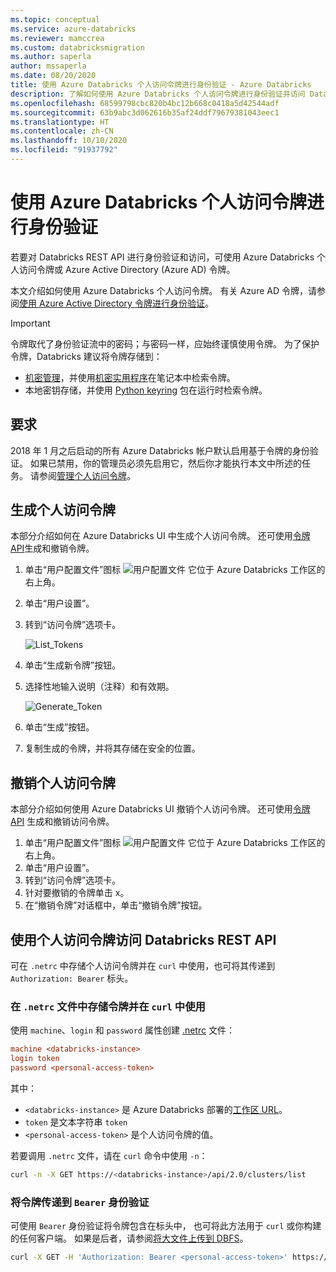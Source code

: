 ```yaml
---
ms.topic: conceptual
ms.service: azure-databricks
ms.reviewer: mamccrea
ms.custom: databricksmigration
ms.author: saperla
author: mssaperla
ms.date: 08/20/2020
title: 使用 Azure Databricks 个人访问令牌进行身份验证 - Azure Databricks
description: 了解如何使用 Azure Databricks 个人访问令牌进行身份验证并访问 Databricks REST API。
ms.openlocfilehash: 68599798cbc820b4bc12b668c0418a5d42544adf
ms.sourcegitcommit: 63b9abc3d062616b35af24ddf79679381043eec1
ms.translationtype: HT
ms.contentlocale: zh-CN
ms.lasthandoff: 10/10/2020
ms.locfileid: "91937792"
---
```

# <a name="authentication-using-azure-databricks-personal-access-tokens"></a>使用 Azure Databricks 个人访问令牌进行身份验证

若要对 Databricks REST API 进行身份验证和访问，可使用 Azure Databricks 个人访问令牌或 Azure Active Directory (Azure AD) 令牌。

本文介绍如何使用 Azure Databricks 个人访问令牌。 有关 Azure AD 令牌，请参阅[使用 Azure Active Directory 令牌进行身份验证](aad/index.md)。

> [!IMPORTANT]
>
> 令牌取代了身份验证流中的密码；与密码一样，应始终谨慎使用令牌。
> 为了保护令牌，Databricks 建议将令牌存储到：
>
> * [机密管理](../../../security/secrets/index.md)，并使用[机密实用程序](../../databricks-utils.md#dbutils-secrets)在笔记本中检索令牌。
> * 本地密钥存储，并使用 [Python keyring](https://pypi.org/project/keyring/) 包在运行时检索令牌。

## <a name="requirements"></a>要求

2018 年 1 月之后启动的所有 Azure Databricks 帐户默认启用基于令牌的身份验证。 如果已禁用，你的管理员必须先启用它，然后你才能执行本文中所述的任务。
请参阅[管理个人访问令牌](../../../administration-guide/access-control/tokens.md)。

## <a name="generate-a-personal-access-token"></a><a id="generate-a-personal-access-token"> </a><a id="token-management"> </a>生成个人访问令牌

本部分介绍如何在 Azure Databricks UI 中生成个人访问令牌。
还可使用[令牌 API](tokens.md)生成和撤销令牌。

1. 单击“用户配置文件”图标 ![用户配置文件](../../../_static/images/account-settings/account-icon.png) 它位于 Azure Databricks 工作区的右上角。
2. 单击“用户设置”。
3. 转到“访问令牌”选项卡。

   ![List_Tokens](../../../_static/images/tokens/list-tokens.png)

4. 单击“生成新令牌”按钮。
5. 选择性地输入说明（注释）和有效期。

   ![Generate_Token](../../../_static/images/tokens/generate-token.png)

6. 单击“生成”按钮。
7. 复制生成的令牌，并将其存储在安全的位置。

## <a name="revoke-a-personal-access-token"></a>撤销个人访问令牌

本部分介绍如何使用 Azure Databricks UI 撤销个人访问令牌。
还可使用[令牌 API](tokens.md) 生成和撤销访问令牌。

1. 单击“用户配置文件”图标 ![用户配置文件](../../../_static/images/account-settings/account-icon.png) 它位于 Azure Databricks 工作区的右上角。
2. 单击“用户设置”。
3. 转到“访问令牌”选项卡。
4. 针对要撤销的令牌单击 x。
5. 在“撤销令牌”对话框中，单击“撤销令牌”按钮。

## <a name="use-a-personal-access-token-to-access-the-databricks-rest-api"></a><a id="netrc"> </a><a id="use-a-personal-access-token-to-access-the-databricks-rest-api"> </a>使用个人访问令牌访问 Databricks REST API

可在 `.netrc` 中存储个人访问令牌并在 `curl` 中使用，也可将其传递到 `Authorization: Bearer` 标头。

### <a name="store-token-in-netrc-file-and-use-in-curl"></a>在 `.netrc` 文件中存储令牌并在 `curl` 中使用

使用 `machine`、`login` 和 `password` 属性创建 [.netrc](https://ec.haxx.se/usingcurl-netrc.html) 文件：

```ini
machine <databricks-instance>
login token
password <personal-access-token>
```

其中：

* `<databricks-instance>` 是 Azure Databricks 部署的[工作区 URL](../../../workspace/workspace-details.md#workspace-url)。
* `token` 是文本字符串 `token`
* `<personal-access-token>` 是个人访问令牌的值。

若要调用 `.netrc` 文件，请在 `curl` 命令中使用 `-n`：

```bash
curl -n -X GET https://<databricks-instance>/api/2.0/clusters/list
```

### <a name="pass-token-to-bearer-authentication"></a><a id="bearer"> </a><a id="pass-token-to-bearer-authentication"> </a>将令牌传递到 `Bearer` 身份验证

可使用 `Bearer` 身份验证将令牌包含在标头中， 也可将此方法用于 `curl` 或你构建的任何客户端。 如果是后者，请参阅[将大文件上传到 DBFS](examples.md#dbfs-large-files)。

```bash
curl -X GET -H 'Authorization: Bearer <personal-access-token>' https://<databricks-instance>/api/2.0/clusters/list
```